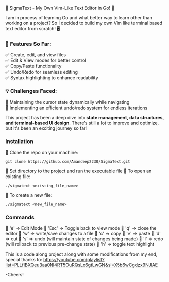 🚀 SigmaText - My Own Vim-Like Text Editor in Go! 🚀  

I am in process of learning Go and what better way to learn other than working on a project? So I decided to build my own Vim like terminal based text editor from scratch! 🖥️  

### 🔹 Features So Far:  
✅ Create, edit, and view files  
✅ Edit & View modes for better control  
✅ Copy/Paste functionality  
✅ Undo/Redo for seamless editing  
✅ Syntax highlighting to enhance readability  

### 💡 Challenges Faced:  
🔸 Maintaining the cursor state dynamically while navigating  
🔸 Implementing an efficient undo/redo system for endless iterations  

This project has been a deep dive into **state management, data structures, and terminal-based UI design**. There's still a lot to improve and optimize, but it's been an exciting journey so far!

### Installation
🔹 Clone the repo on your machine:
```
git clone https://github.com/Amandeep2230/SigmaText.git
```
🔹 Set directory to the project and run the executable file
🔹 To open an existing file: 
```
./sigmatext <existing_file_name>
```
🔹 To create a new file:
```
./sigmatext <new_file_name>
```

### Commands
🔹 'e' => Edit Mode
🔹 'Esc' => Toggle back to view mode
🔹 'q' => close the editor
🔹 'w' => write/save changes to a file
🔹 'c' => copy
🔹 'v' => paste
🔹 'd' => cut
🔹 's' => undo (will maintain state of changes being made)
🔹 'l' => redo (will rollback to previous pre-change state)
🔹 'h' => toggle text highlight


This is a code along project along with some modifications from my end, special thanks to: https://youtube.com/playlist?list=PLLfIBXQeu3aa0NI4RT5OuRQsLo6gtLwGN&si=X5b6wCgdzx9NJlAE

-Cheers!
